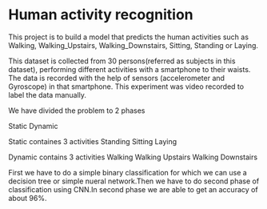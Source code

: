 # Human activity recognition
 
 
 This project is to build a model that predicts the human activities such as Walking, Walking_Upstairs, Walking_Downstairs, Sitting, Standing or Laying.

This dataset is collected from 30 persons(referred as subjects in this dataset), performing different activities with a smartphone to their waists. The data is recorded with the help of sensors (accelerometer and Gyroscope) in that smartphone. This experiment was video recorded to label the data manually.


We have divided the problem to 2 phases

Static
Dynamic

Static containes 3 activities
Standing
Sitting
Laying


Dynamic contains 3 activities
Walking
Walking Upstairs
Walking Downstairs


First we have to do a simple binary classification for which we can use a decision tree or simple nueral network.Then we have to do second phase of classification using CNN.In second phase we are able to get an accuracy of about 96%.


